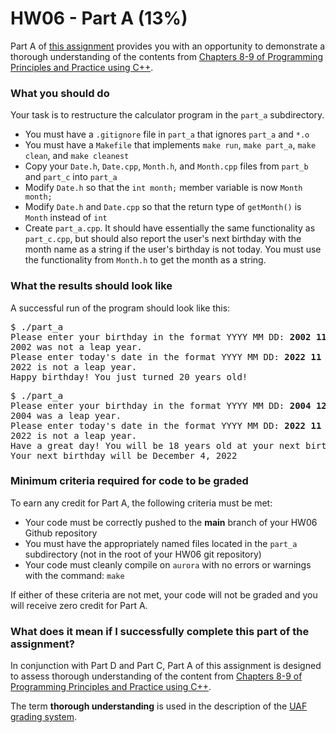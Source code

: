 # HW06 - Part A (13%)

Part A of [this assignment](../README.md) provides you with an opportunity to demonstrate a thorough understanding of the contents from [Chapters 8-9 of Programming Principles and Practice using C++][textbook].

### What you should do
Your task is to restructure the calculator program in the `part_a` subdirectory.

* You must have a `.gitignore` file in `part_a` that ignores `part_a` and `*.o`
* You must have a `Makefile` that implements `make run`, `make part_a`, `make clean`, and `make cleanest`
* Copy your `Date.h`, `Date.cpp`, `Month.h`, and `Month.cpp` files from `part_b` and `part_c` into `part_a`
* Modify `Date.h` so that the `int month;` member variable is now `Month month;`
* Modify `Date.h` and `Date.cpp` so that the return type of `getMonth()` is `Month` instead of `int`
* Create `part_a.cpp`. It should have essentially the same functionality as `part_c.cpp`, but should also report the user's next birthday with the month name as a string if the user's birthday is not today. You must use the functionality from `Month.h` to get the month as a string.

### What the results should look like

A successful run of the program should look like this:

<pre>$ ./part_a
Please enter your birthday in the format YYYY MM DD: <b>2002</b> <b>11</b> <b>18</b>
2002 was not a leap year.
Please enter today's date in the format YYYY MM DD: <b>2022</b> <b>11</b> <b>18</b>
2022 is not a leap year.
Happy birthday! You just turned 20 years old!
</pre>

<pre>$ ./part_a
Please enter your birthday in the format YYYY MM DD: <b>2004</b> <b>12</b> <b>04</b>
2004 was a leap year.
Please enter today's date in the format YYYY MM DD: <b>2022</b> <b>11</b> <b>18</b>
2022 is not a leap year.
Have a great day! You will be 18 years old at your next birthday!
Your next birthday will be December 4, 2022
</pre>

### Minimum criteria required for code to be graded

To earn any credit for Part A, the following criteria must be met:
* Your code must be correctly pushed to the **main** branch of your HW06 Github repository
* You must have the appropriately named files located in the `part_a` subdirectory (not in the root of your HW06 git repository)
* Your code must cleanly compile on `aurora` with no errors or warnings with the command: `make`

If either of these criteria are not met, your code will not be graded and you will receive zero credit for Part A.



### What does it mean if I successfully complete this part of the assignment?

In conjunction with Part D and Part C, Part A of this assignment is designed to assess thorough understanding of the content from [Chapters 8-9 of Programming Principles and Practice using C++][textbook].

The term **thorough understanding** is used in the description of the [UAF grading system](https://catalog.uaf.edu/academics-regulations/grading-system-gpa-computation).


[textbook]: https://learning.oreilly.com/library/view/programming-principles-and/9780133796759/ch09.xhtml#ch09

